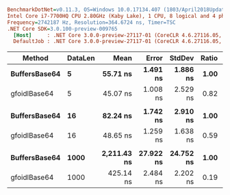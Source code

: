 ``` ini

BenchmarkDotNet=v0.11.3, OS=Windows 10.0.17134.407 (1803/April2018Update/Redstone4)
Intel Core i7-7700HQ CPU 2.80GHz (Kaby Lake), 1 CPU, 8 logical and 4 physical cores
Frequency=2742187 Hz, Resolution=364.6724 ns, Timer=TSC
.NET Core SDK=3.0.100-preview-009765
  [Host]     : .NET Core 3.0.0-preview-27117-01 (CoreCLR 4.6.27116.05, CoreFX 4.7.18.56608), 64bit RyuJIT
  DefaultJob : .NET Core 3.0.0-preview-27117-01 (CoreCLR 4.6.27116.05, CoreFX 4.7.18.56608), 64bit RyuJIT


```
|        Method | DataLen |        Mean |     Error |    StdDev | Ratio | RatioSD |
|-------------- |-------- |------------:|----------:|----------:|------:|--------:|
| **BuffersBase64** |       **5** |    **55.71 ns** |  **1.491 ns** |  **1.886 ns** |  **1.00** |    **0.00** |
|  gfoidlBase64 |       5 |    45.07 ns |  1.008 ns |  2.529 ns |  0.82 |    0.05 |
|               |         |             |           |           |       |         |
| **BuffersBase64** |      **16** |    **82.24 ns** |  **1.742 ns** |  **2.910 ns** |  **1.00** |    **0.00** |
|  gfoidlBase64 |      16 |    48.65 ns |  1.259 ns |  1.638 ns |  0.59 |    0.02 |
|               |         |             |           |           |       |         |
| **BuffersBase64** |    **1000** | **2,211.43 ns** | **27.922 ns** | **24.752 ns** |  **1.00** |    **0.00** |
|  gfoidlBase64 |    1000 |   425.14 ns |  2.484 ns |  2.202 ns |  0.19 |    0.00 |
